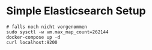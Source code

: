 # Simple Elasticsearch Setup

    # falls noch nicht vorgenommen
    sudo sysctl -w vm.max_map_count=262144
    docker-compose up -d
    curl localhost:9200
